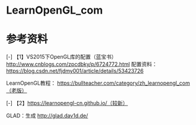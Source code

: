 # LearnOpenGL_com

# 参考资料

[-] 【1】VS2015下OpenGL库的配置（蓝宝书）
http://www.cnblogs.com/zpcdbky/p/6724772.html
配置资料：https://blog.csdn.net/fjdmy001/article/details/53423726

LearnOpenGL教程：
https://bullteacher.com/category/zh_learnopengl_com（老版）


[-] 【2】https://learnopengl-cn.github.io/（较新）

GLAD：生成
http://glad.dav1d.de/
